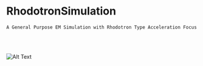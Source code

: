 # RhodotronSimulation
    A General Purpose EM Simulation with Rhodotron Type Acceleration Focus 
</br>
</br>



![Alt Text](https://github.com/mfurkaner/RhodotronSimulation/blob/main/gifs/5bunch_5nsPeriod.gif)
